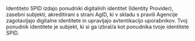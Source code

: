 Identiteto SPID izdajo ponudniki digitalnih identitet (Identity Provider), zasebni subjekti, akreditirani s strani AgID, ki v skladu s pravili Agencije zagotavljajo digitalne identitete in upravljajo avtentikacijo uporabnikov. Tvoj ponudnik identitete je subjekt, ki si ga izbral/a kot ponudnika tvoje identitete SPID.
